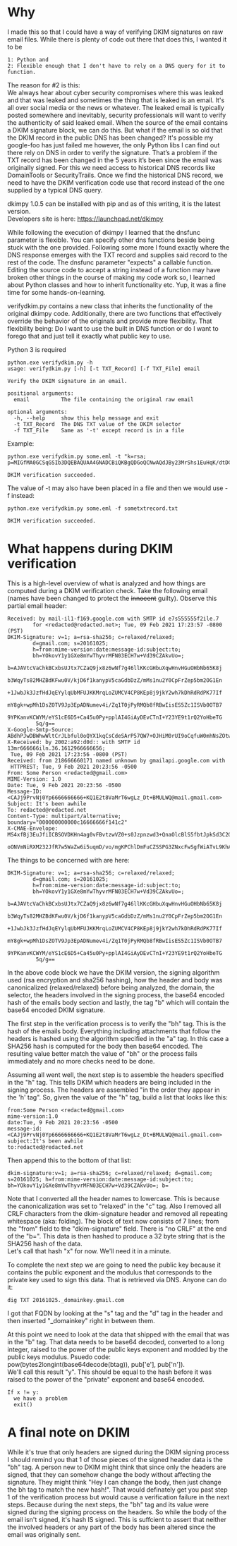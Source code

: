 # Why
I made this so that I could have a way of verifying DKIM signatures on raw email files. While there is plenty of code out there that does this, I wanted it to be

    1: Python and 
    2: Flexible enough that I don't have to rely on a DNS query for it to function.

The reason for #2 is this:  
We always hear about cyber security compromises where this was leaked and that was leaked and sometimes the thing that is leaked is an email. It's all over social media or the news or whatever. The leaked email is typically posted somewhere and inevitably, security professionals will want to verify the authenticity of said leaked email. When the source of the email contains a DKIM signature block, we can do this. But what if the email is so old that the DKIM record in the public DNS has been changed? It's possible my google-foo has just failed me however, the only Python libs I can find out there rely on DNS in order to verify the signature. That’s a problem if the TXT record has been changed in the 5 years it’s been since the email was originally signed. For this we need access to historical DNS records like DomainTools or SecurityTrails. Once we find the historical DNS record, we need to have the DKIM verification code use that record instead of the one supplied by a typical DNS query.

dkimpy 1.0.5 can be installed with pip and as of this writing, it is the latest version.  
Developers site is here: https://launchpad.net/dkimpy

While following the execution of dkimpy I learned that the dnsfunc parameter is flexible. You can specify other dns functions beside being stuck with the one provided. Following some more I found exactly where the DNS response emerges with the TXT record and supplies said record to the rest of the code. The dnsfunc parameter "expects" a callable function. Editing the source code to accept a string instead of a function may have broken other things in the course of making my code work so, I learned about Python classes and how to inherit functionality etc. Yup, it was a fine time for some hands-on-learning.

verifydkim.py contains a new class that inherits the functionality of the original dkimpy code. Additionally, there are two functions that effectively override the behavior of the originals and provide more flexibility. That flexibility being: Do I want to use the built in DNS function or do I want to forego that and just tell it exactly what public key to use.

Python 3 is required


```
python.exe verifydkim.py -h
usage: verifydkim.py [-h] [-t TXT_Record] [-f TXT_File] email

Verify the DKIM signature in an email.

positional arguments:
  email          The file containing the original raw email

optional arguments:
  -h, --help     show this help message and exit
  -t TXT_Record  The DNS TXT value of the DKIM selector
  -f TXT_File    Same as '-t' except record is in a file
```
Example:
```
python.exe verifydkim.py some.eml -t "k=rsa; p=MIGfMA0GCSqGSIb3DQEBAQUAA4GNADCBiQKBgQDGoQCNwAQdJBy23MrShs1EuHqK/dtDC33QrTqgWd9CJmtM3CK2ZiTYugkhcxnkEtGbzg+IJqcDRNkZHyoRezTf6QbinBB2dbyANEuwKI5DVRBFowQOj9zvM3IvxAEboMlb0szUjAoML94HOkKuGuCkdZ1gbVEi3GcVwrIQphal1QIDAQAB"

DKIM verification succeeded.
```
The value of -t may also have been placed in a file and then we would use -f instead:
```
python.exe verifydkim.py some.eml -f sometxtrecord.txt

DKIM verification succeeded.
```

# What happens during DKIM verification
This is a high-level overview of what is analyzed and how things are computed during a DKIM verification check. Take the following email (names have been changed to protect the ~~innocent~~ guilty). Observe this partial email header:

```
Received: by mail-il1-f169.google.com with SMTP id e7s555555f2ile.7
        for <redacted@redacted.net>; Tue, 09 Feb 2021 17:23:57 -0800 (PST)
DKIM-Signature: v=1; a=rsa-sha256; c=relaxed/relaxed;
        d=gmail.com; s=20161025;
        h=from:mime-version:date:message-id:subject:to;
        bh=YOkovY1y1GXe8mYwThyvrMFN03ECH7w+Vd39CZAkvUo=;
        b=AJAVtcVaChkBCxbsUJtx7CZaQ9jx8z6wNf7g46llKKcGHbuXqwHnvHGuOHbNb65K8j
         b3WqyTs82MHZBdKFwu0V/kjD6f1kanypV5caGdbDzZ/mMs1nu2Y0CpFrZep5bm2OG1En
         +1JwbJk3JzfHdJqEYylqUbMFUJKKMrqLoZUMCV4CP8KEp8j9jkY2wh7kDhRdRdPK77If
         mY8gk+wpMh1DsZOTV9Jp3EpADNumev4i/Zq1T0jPyRMQb8fRBwIisES5Zc1ISVb0OTB7
         9YPKanvKCWYM/eYS1cE6D5+Ca45u0Py+pplAI4GiAyDEvCTnI+Y23YE9t1rQ2YoHbeTG
         5q/g==
X-Google-Smtp-Source: ABdhPJwDBWhwWltCrJLbful0oQYX1kqCsCdeSArP57QW7+OJHiM0rUI9oCqfuW0mhNsZOtwzaVn+fuAHUR79xTgohIQ=
X-Received: by 2002:a92:d0d:: with SMTP id 13mr666666iln.36.1612966666656;
 Tue, 09 Feb 2021 17:23:56 -0800 (PST)
Received: from 218666660171 named unknown by gmailapi.google.com with
 HTTPREST; Tue, 9 Feb 2021 20:23:56 -0500
From: Some Person <redacted@gmail.com>
MIME-Version: 1.0
Date: Tue, 9 Feb 2021 20:23:56 -0500
Message-ID: <CAJj9PrvNj0Yp6666666666+KQ1E2t8VaMrT6wgLz_Dt+BMULWQ@mail.gmail.com>
Subject: It's been awhile
To: redacted@redacted.net
Content-Type: multipart/alternative; boundary="000000000000c16666666f141c2"
X-CMAE-Envelope: MS4xfBj3EuJfiICBSOVDKHn4ag0vFBvtzwVZ0+s0Jzpnzwd3+QnaOlcBlS5fbtJpkSd3C2ObAruSIy1sWpcHJky1cufLKZrvIsCugZF3+WE0n25DEuRpzJPL
 oONVmNiRXM232JfR7w5WaZw6i5uqmD/vo/mgKPChlDmFuCZSSPG3ZNxcFwSgfWiATvL9KhAV67auSS80/KIpw1NKkJDI3qXrIl8=
```
The things to be concerned with are here:
```
DKIM-Signature: v=1; a=rsa-sha256; c=relaxed/relaxed;
        d=gmail.com; s=20161025;
        h=from:mime-version:date:message-id:subject:to;
        bh=YOkovY1y1GXe8mYwThyvrMFN03ECH7w+Vd39CZAkvUo=;
        b=AJAVtcVaChkBCxbsUJtx7CZaQ9jx8z6wNf7g46llKKcGHbuXqwHnvHGuOHbNb65K8j
         b3WqyTs82MHZBdKFwu0V/kjD6f1kanypV5caGdbDzZ/mMs1nu2Y0CpFrZep5bm2OG1En
         +1JwbJk3JzfHdJqEYylqUbMFUJKKMrqLoZUMCV4CP8KEp8j9jkY2wh7kDhRdRdPK77If
         mY8gk+wpMh1DsZOTV9Jp3EpADNumev4i/Zq1T0jPyRMQb8fRBwIisES5Zc1ISVb0OTB7
         9YPKanvKCWYM/eYS1cE6D5+Ca45u0Py+pplAI4GiAyDEvCTnI+Y23YE9t1rQ2YoHbeTG
         5q/g==
```
In the above code block we have the DKIM version, the signing algorithm used (rsa encryption and sha256 hashing), how the header and body was canonicalized (relaxed/relaxed) before being analyzed, the domain, the selector, the headers involved in the signing process, the base64 encoded hash of the emails body section and lastly, the tag "b" which will contain the base64 encoded DKIM signature.

The first step in the verification process is to verify the "bh" tag. This is the hash of the emails body. Everything including attachments that follow the headers is hashed using the algorithm specified in the "a" tag. In this case a SHA256 hash is computed for the body then base64 encoded. The resulting value better match the value of "bh" or the process fails immediately and no more checks need to be done.

Assuming all went well, the next step is to assemble the headers specified in the "h" tag. This tells DKIM which headers are being included in the signing process. The headers are assembled "in the order they appear in the 'h' tag". So, given the value of the "h" tag, build a list that looks like this:
```
from:Some Person <redacted@gmail.com>
mime-version:1.0
date:Tue, 9 Feb 2021 20:23:56 -0500
message-id:<CAJj9PrvNj0Yp6666666666+KQ1E2t8VaMrT6wgLz_Dt+BMULWQ@mail.gmail.com>
subject:It's been awhile
to:redacted@redacted.net
```
Then append this to the bottom of that list:
```
dkim-signature:v=1; a=rsa-sha256; c=relaxed/relaxed; d=gmail.com; s=20161025; h=from:mime-version:date:message-id:subject:to; bh=YOkovY1y1GXe8mYwThyvrMFN03ECH7w+Vd39CZAkvUo=; b=
```
Note that I converted all the header names to lowercase. This is because the canonicalization was set to "relaxed" in the "c" tag. Also I removed all CRLF characters from the dkim-signature header and removed all repeating whitespace (aka: folding). The block of text now consists of 7 lines; from the "from" field to the "dkim-signature" field. There is "no CRLF" at the end of the "b=". This data is then hashed to produce a 32 byte string that is the SHA256 hash of the data.  
Let's call that hash "x" for now. We'll need it in a minute.

To complete the next step we are going to need the public key because it contains the public exponent and the modulus that corresponds to the private key used to sign this data. That is retrieved via DNS. Anyone can do it:
```
dig TXT 20161025._domainkey.gmail.com
```
I got that FQDN by looking at the "s" tag and the "d" tag in the header and then inserted "\_domainkey" right in between them.

At this point we need to look at the data that shipped with the email that was in the "b" tag. That data needs to be base64 decoded, converted to a long integer, raised to the power of the public keys exponent and modded by the public keys modulus. Psuedo code: pow(bytes2longint(base64decode(btag)), pub['e'], pub['n']).  
We'll call this result "y". This should be equal to the hash before it was raised to the power of the "private" exponent and base64 encoded.

```
If x != y:
  we have a problem
  exit()
```
# A final note on DKIM
While it's true that only headers are signed during the DKIM signing process I should remind you that 1 of those pieces of the signed header data is the "bh" tag. A person new to DKIM might think that since only the headers are signed, that they can somehow change the body without affecting the signature. They might think "Hey I can change the body, then just change the bh tag to match the new hash!". That would definately get you past step 1 of the verification process but would cause a verification failure in the next steps. Because during the next steps, the "bh" tag and its value were signed during the signing process on the headers. So while the body of the email isn't signed, it's hash IS signed. This is suffcient to assert that neither the involved headers or any part of the body has been altered since the email was originally sent.
